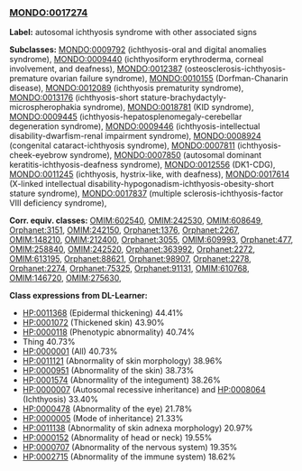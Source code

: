 
### [MONDO:0017274](http://purl.obolibrary.org/obo/MONDO_0017274)
**Label:** autosomal ichthyosis syndrome with other associated signs

**Subclasses:** [MONDO:0009792](http://purl.obolibrary.org/obo/MONDO_0009792) (ichthyosis-oral and digital anomalies syndrome), [MONDO:0009440](http://purl.obolibrary.org/obo/MONDO_0009440) (ichthyosiform erythroderma, corneal involvement, and deafness), [MONDO:0012387](http://purl.obolibrary.org/obo/MONDO_0012387) (osteosclerosis-ichthyosis-premature ovarian failure syndrome), [MONDO:0010155](http://purl.obolibrary.org/obo/MONDO_0010155) (Dorfman-Chanarin disease), [MONDO:0012089](http://purl.obolibrary.org/obo/MONDO_0012089) (ichthyosis prematurity syndrome), [MONDO:0013176](http://purl.obolibrary.org/obo/MONDO_0013176) (ichthyosis-short stature-brachydactyly-microspherophakia syndrome), [MONDO:0018781](http://purl.obolibrary.org/obo/MONDO_0018781) (KID syndrome), [MONDO:0009445](http://purl.obolibrary.org/obo/MONDO_0009445) (ichthyosis-hepatosplenomegaly-cerebellar degeneration syndrome), [MONDO:0009446](http://purl.obolibrary.org/obo/MONDO_0009446) (ichthyosis-intellectual disability-dwarfism-renal impairment syndrome), [MONDO:0008924](http://purl.obolibrary.org/obo/MONDO_0008924) (congenital cataract-ichthyosis syndrome), [MONDO:0007811](http://purl.obolibrary.org/obo/MONDO_0007811) (ichthyosis-cheek-eyebrow syndrome), [MONDO:0007850](http://purl.obolibrary.org/obo/MONDO_0007850) (autosomal dominant keratitis-ichthyosis-deafness syndrome), [MONDO:0012556](http://purl.obolibrary.org/obo/MONDO_0012556) (DK1-CDG), [MONDO:0011245](http://purl.obolibrary.org/obo/MONDO_0011245) (ichthyosis, hystrix-like, with deafness), [MONDO:0017614](http://purl.obolibrary.org/obo/MONDO_0017614) (X-linked intellectual disability-hypogonadism-ichthyosis-obesity-short stature syndrome), [MONDO:0017837](http://purl.obolibrary.org/obo/MONDO_0017837) (multiple sclerosis-ichthyosis-factor VIII deficiency syndrome), 

**Corr. equiv. classes:** [OMIM:602540](http://purl.obolibrary.org/obo/OMIM_602540), [OMIM:242530](http://purl.obolibrary.org/obo/OMIM_242530), [OMIM:608649](http://purl.obolibrary.org/obo/OMIM_608649), [Orphanet:3151](http://www.orpha.net/ORDO/Orphanet_3151), [OMIM:242150](http://purl.obolibrary.org/obo/OMIM_242150), [Orphanet:1376](http://www.orpha.net/ORDO/Orphanet_1376), [Orphanet:2267](http://www.orpha.net/ORDO/Orphanet_2267), [OMIM:148210](http://purl.obolibrary.org/obo/OMIM_148210), [OMIM:212400](http://purl.obolibrary.org/obo/OMIM_212400), [Orphanet:3055](http://www.orpha.net/ORDO/Orphanet_3055), [OMIM:609993](http://purl.obolibrary.org/obo/OMIM_609993), [Orphanet:477](http://www.orpha.net/ORDO/Orphanet_477), [OMIM:258840](http://purl.obolibrary.org/obo/OMIM_258840), [OMIM:242520](http://purl.obolibrary.org/obo/OMIM_242520), [Orphanet:363992](http://www.orpha.net/ORDO/Orphanet_363992), [Orphanet:2272](http://www.orpha.net/ORDO/Orphanet_2272), [OMIM:613195](http://purl.obolibrary.org/obo/OMIM_613195), [Orphanet:88621](http://www.orpha.net/ORDO/Orphanet_88621), [Orphanet:98907](http://www.orpha.net/ORDO/Orphanet_98907), [Orphanet:2278](http://www.orpha.net/ORDO/Orphanet_2278), [Orphanet:2274](http://www.orpha.net/ORDO/Orphanet_2274), [Orphanet:75325](http://www.orpha.net/ORDO/Orphanet_75325), [Orphanet:91131](http://www.orpha.net/ORDO/Orphanet_91131), [OMIM:610768](http://purl.obolibrary.org/obo/OMIM_610768), [OMIM:146720](http://purl.obolibrary.org/obo/OMIM_146720), [OMIM:275630](http://purl.obolibrary.org/obo/OMIM_275630), 

**Class expressions from DL-Learner:**

- [HP:0011368](http://purl.obolibrary.org/obo/HP_0011368) (Epidermal thickening) 44.41%
- [HP:0001072](http://purl.obolibrary.org/obo/HP_0001072) (Thickened skin) 43.90%
- [HP:0000118](http://purl.obolibrary.org/obo/HP_0000118) (Phenotypic abnormality) 40.74%
- Thing 40.73%
- [HP:0000001](http://purl.obolibrary.org/obo/HP_0000001) (All) 40.73%
- [HP:0011121](http://purl.obolibrary.org/obo/HP_0011121) (Abnormality of skin morphology) 38.96%
- [HP:0000951](http://purl.obolibrary.org/obo/HP_0000951) (Abnormality of the skin) 38.73%
- [HP:0001574](http://purl.obolibrary.org/obo/HP_0001574) (Abnormality of the integument) 38.26%
- [HP:0000007](http://purl.obolibrary.org/obo/HP_0000007) (Autosomal recessive inheritance) and [HP:0008064](http://purl.obolibrary.org/obo/HP_0008064) (Ichthyosis) 33.40%
- [HP:0000478](http://purl.obolibrary.org/obo/HP_0000478) (Abnormality of the eye) 21.78%
- [HP:0000005](http://purl.obolibrary.org/obo/HP_0000005) (Mode of inheritance) 21.33%
- [HP:0011138](http://purl.obolibrary.org/obo/HP_0011138) (Abnormality of skin adnexa morphology) 20.97%
- [HP:0000152](http://purl.obolibrary.org/obo/HP_0000152) (Abnormality of head or neck) 19.55%
- [HP:0000707](http://purl.obolibrary.org/obo/HP_0000707) (Abnormality of the nervous system) 19.35%
- [HP:0002715](http://purl.obolibrary.org/obo/HP_0002715) (Abnormality of the immune system) 18.62%


